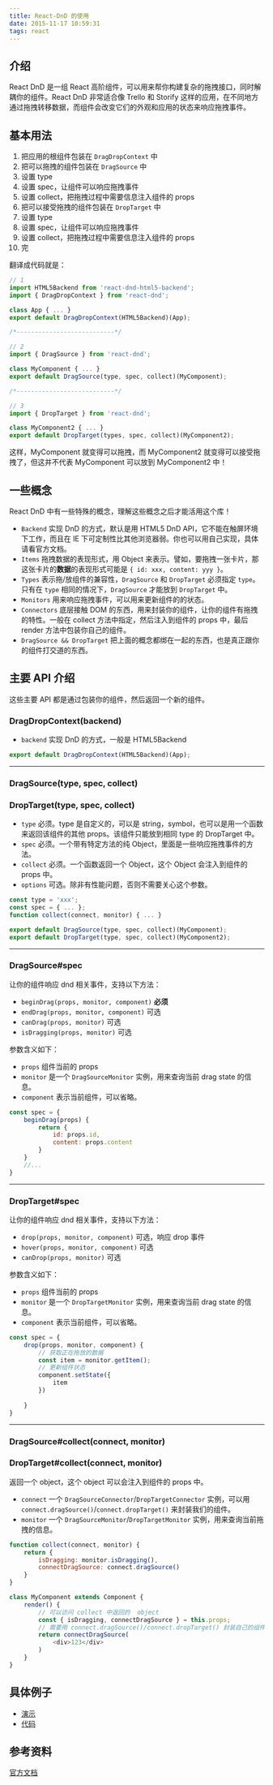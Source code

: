```yaml
---
title: React-DnD 的使用
date: 2015-11-17 10:59:31
tags: react
---
```


## 介绍

React DnD 是一组 React 高阶组件，可以用来帮你构建复杂的拖拽接口，同时解耦你的组件。React DnD 非常适合像 Trello 和 Storify 这样的应用，在不同地方通过拖拽转移数据，而组件会改变它们的外观和应用的状态来响应拖拽事件。

## 基本用法

1. 把应用的根组件包装在 `DragDropContext` 中
2. 把可以拖拽的组件包装在 `DragSource` 中
  1. 设置 type
  2. 设置 spec，让组件可以响应拖拽事件
  3. 设置 collect，把拖拽过程中需要信息注入组件的 props
3. 把可以接受拖拽的组件包装在 `DropTarget` 中
  1. 设置 type
  2. 设置 spec，让组件可以响应拖拽事件
  3. 设置 collect，把拖拽过程中需要信息注入组件的 props
4. 完

翻译成代码就是：

```js
// 1
import HTML5Backend from 'react-dnd-html5-backend';
import { DragDropContext } from 'react-dnd';

class App { ... }
export default DragDropContext(HTML5Backend)(App);

/*---------------------------*/

// 2
import { DragSource } from 'react-dnd';

class MyComponent { ... }
export default DragSource(type, spec, collect)(MyComponent);

/*---------------------------*/

// 3
import { DropTarget } from 'react-dnd';

class MyComponent2 { ... }
export default DropTarget(types, spec, collect)(MyComponent2);
```

这样，MyComponent 就变得可以拖拽，而 MyComponent2 就变得可以接受拖拽了，但这并不代表 MyComponent 可以放到 MyComponent2 中！

## 一些概念

React DnD 中有一些特殊的概念，理解这些概念之后才能活用这个库！

- `Backend` 实现 DnD 的方式，默认是用 HTML5 DnD API，它不能在触屏环境下工作，而且在 IE 下可定制性比其他浏览器弱。你也可以用自己实现，具体请看官方文档。
- `Items` 拖拽数据的表现形式，用 Object 来表示。譬如，要拖拽一张卡片，那这张卡片的**数据**的表现形式可能是 `{ id: xxx, content: yyy }`。
- `Types` 表示拖/放组件的兼容性，`DragSource` 和 `DropTarget` 必须指定 `type`。只有在 `type` 相同的情况下，`DragSource` 才能放到 `DropTarget` 中。
- `Monitors` 用来响应拖拽事件，可以用来更新组件的的状态。
- `Connectors` 底层接触 DOM 的东西，用来封装你的组件，让你的组件有拖拽的特性。一般在 collect 方法中指定，然后注入到组件的 props 中，最后 render 方法中包装你自己的组件。
- `DragSource && DropTarget` 把上面的概念都绑在一起的东西，也是真正跟你的组件打交道的东西。


## 主要 API 介绍

这些主要 API 都是通过包装你的组件，然后返回一个新的组件。

### DragDropContext(backend)

- `backend` 实现 DnD 的方式，一般是 HTML5Backend

```js
export default DragDropContext(HTML5Backend)(App);
```

-----


### DragSource(type, spec, collect)
### DropTarget(type, spec, collect)


- `type` 必须。type 是自定义的，可以是 string，symbol，也可以是用一个函数来返回该组件的其他 props。该组件只能放到相同 type 的 DropTarget 中。
- `spec` 必须。一个带有特定方法的纯 Object，里面是一些响应拖拽事件的方法。
- `collect` 必须。一个函数返回一个 Object，这个 Object 会注入到组件的 props 中。
- `options` 可选。除非有性能问题，否则不需要关心这个参数。

```js
const type = 'xxx';
const spec = { ... };
function collect(connect, monitor) { ... }

export default DragSource(type, spec, collect)(MyComponent);
export default DropTarget(type, spec, collect)(MyComponent2);
```

-----

### DragSource#spec

让你的组件响应 dnd 相关事件，支持以下方法：

- `beginDrag(props, monitor, component)` **必须**
- `endDrag(props, monitor, component)` 可选
- `canDrag(props, monitor)` 可选
- `isDragging(props, monitor)` 可选

参数含义如下：

- `props` 组件当前的 props
- `monitor` 是一个 `DragSourceMonitor` 实例，用来查询当前 drag state 的信息。
- `component` 表示当前组件，可以省略。


```js
const spec = {
    beginDrag(props) {
        return { 
        	id: props.id, 
        	content: props.content
        }
    }
    //...
}
```

-----

### DropTarget#spec

让你的组件响应 dnd 相关事件，支持以下方法：

- `drop(props, monitor, component)` 可选，响应 drop 事件
- `hover(props, monitor, component)` 可选
- `canDrop(props, monitor)` 可选

参数含义如下：

- `props` 组件当前的 props
- `monitor` 是一个 `DropTargetMonitor` 实例，用来查询当前 drag state 的信息。
- `component` 表示当前组件，可以省略。

```js
const spec = {
	drop(props, monitor, component) {
		// 获取正在拖放的数据
		const item = monitor.getItem();
		// 更新组件状态
		component.setState({
			item
		})
		
	}
}
```

-----

### DragSource#collect(connect, monitor)
### DropTarget#collect(connect, monitor)

返回一个 object，这个 object 可以会注入到组件的 props 中。

- `connect` 一个 `DragSourceConnector`/`DropTargetConnector` 实例，可以用 `connect.dragSource()`/`connect.dropTarget()` 来封装我们的组件。
- `monitor` 一个 `DragSourceMonitor`/`DropTargetMonitor` 实例，用来查询当前拖拽的信息。

```js
function collect(connect, monitor) {
    return {
        isDragging: monitor.isDragging(),
        connectDragSource: connect.dragSource()
    }
}

class MyComponent extends Component {
	render() {
		// 可以访问 collect 中返回的  object
		const { isDragging, connectDragSource } = this.props;
		// 需要用 connect.dragSource()/connect.dropTarget() 封装自己的组件
		return connectDragSource(
			<div>123</div>
		)
	}
}

```

## 具体例子
- [演示](http://gaearon.github.io/react-dnd/examples-chessboard-tutorial-app.html)
- [代码](https://github.com/gaearon/react-dnd/tree/master/examples)


## 参考资料
[官方文档](http://gaearon.github.io/react-dnd/)
